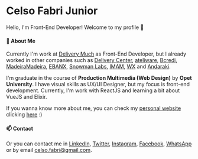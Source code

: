 # Celso Fabri Junior

Hello, I'm Front-End Developer! Welcome to my profile :space_invader:

#### :fox_face: About Me
Currently I'm work at [Delivery Much](https://deliverymuch.com.br/) as Front-End Developer, but I already worked in other companies such as [Delivery Center](https://www.deliverycenter.com/), [ateliware](https://www.ateliware.com/), [Bcredi](https://bcredi.com.br), [MadeiraMadeira](https://www.madeiramadeira.com.br/), [EBANX](https://ebanx.com/br), [Snowman Labs](https://snowmanlabs.com.br), [IMAM](https://imam.ag), [WX](https://agenciawx.com.br) and [Andaraki](https://andaraki.com.br). 

I'm graduate in the course of **Production Multimedia (Web Design)** by **Opet University**. I have visual skills as UX/UI Designer, but my focus is front-end development. Currently, I'm work with ReactJS and learning a bit about VueJS and Elixir.

If you wanna know more about me, you can check my [personal website](https://celsofabri.com) clicking [here](https://celsofabri.com) :)

#### :mailbox: Contact

Or you can contact me in [LinkedIn](https://www.linkedin.com/in/celsofabri/), [Twitter](https://twitter.com/celsofabri), [Instagram](https://instagram.com/celso.cwb), [Facebook](https://facebook.com/celsofabrijr), [WhatsApp](https://api.whatsapp.com/send?phone=5541991222951) or by email celso.fabri@gmail.com.
